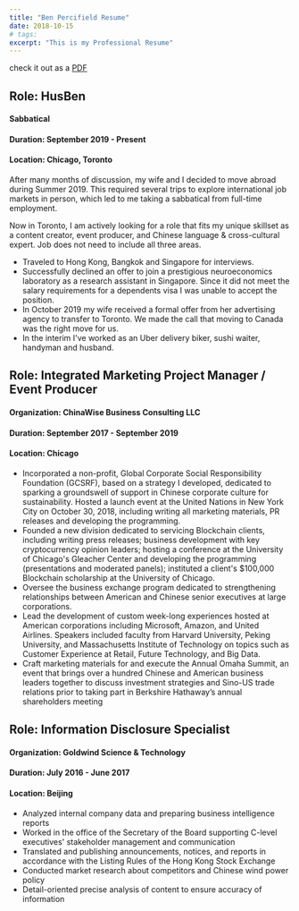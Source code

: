 ```yaml
---
title: "Ben Percifield Resume"
date: 2018-10-15
# tags:
excerpt: "This is my Professional Resume"
---
```


check it out as a [PDF](/images/Percifield_Resume(1).pdf)

## Role: HusBen
#### Sabbatical 
#### Duration: September 2019 - Present
#### Location: Chicago, Toronto

After many months of discussion, my wife and I decided to move abroad during Summer 2019. This required several trips to explore international job markets in person, which led to me taking a sabbatical from full-time employment.

Now in Toronto, I am actively looking for a role that fits my unique skillset as a content creator, event producer, and Chinese language & cross-cultural expert. Job does not need to include all three areas.
<ul>

<li>Traveled to Hong Kong, Bangkok and Singapore for interviews.</li>
<li>Successfully declined an offer to join a prestigious neuroeconomics laboratory as a research assistant in Singapore. Since it did not meet the salary requirements for a dependents visa I was unable to accept the position.</li>
<li>In October 2019 my wife received a formal offer from her advertising agency to transfer to Toronto. We made the call that moving to Canada was the right move for us.</li>
<li>In the interim I've worked as an Uber delivery biker, sushi waiter, handyman and husband.</li>
</ul>

## Role: Integrated Marketing Project Manager / Event Producer
#### Organization: ChinaWise Business Consulting LLC
#### Duration: September 2017 - September 2019
#### Location: Chicago
<ul>
<li>Incorporated a non-profit, Global Corporate Social Responsibility Foundation (GCSRF),
based on a strategy I developed, dedicated to sparking a groundswell of support in
Chinese corporate culture for sustainability. Hosted a launch event at the United Nations in
New York City on October 30, 2018, including writing all marketing materials, PR releases
and developing the programming.</li>
<li> Founded a new division dedicated to servicing Blockchain clients, including writing press
releases; business development with key cryptocurrency opinion leaders; hosting a
conference at the University of Chicago's Gleacher Center and developing the
programming (presentations and moderated panels); instituted a client's $100,000
Blockchain scholarship at the University of Chicago.</li>
<li>Oversee the business exchange program dedicated to strengthening relationships between
American and Chinese senior executives at large corporations.</li>
<li>Lead the development of custom week-long experiences hosted at American corporations
including Microsoft, Amazon, and United Airlines. Speakers included faculty from Harvard
University, Peking University, and Massachusetts Institute of Technology on topics such as
Customer Experience at Retail, Future Technology, and Big Data.</li>
<li>Craft marketing materials for and execute the Annual Omaha Summit, an event that brings over a hundred Chinese and American business leaders together to discuss investment strategies and Sino-US trade relations prior to taking part in Berkshire Hathaway’s annual shareholders meeting</li>
  </ul>


## Role: Information Disclosure Specialist
#### Organization: Goldwind Science & Technology
#### Duration: July 2016 - June 2017
#### Location: Beijing
<ul>
  <li>Analyzed internal company data and preparing business intelligence reports</li>
<li>Worked in the office of the Secretary of the Board supporting C-level executives'
stakeholder management and communication</li>
<li>Translated and publishing announcements, notices, and reports in accordance with the
Listing Rules of the Hong Kong Stock Exchange</li>
<li>Conducted market research about competitors and Chinese wind power policy</li>
<li>Detail-oriented precise analysis of content to ensure accuracy of information</li>
</ul>

